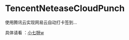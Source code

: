 # TencentNeteaseCloudPunch
使用腾讯云实现网易云自动打卡签到...

具体请看 ：[小七呀w](https://wwxiaoqi.me/tech/tencentneteasecloudpunch)